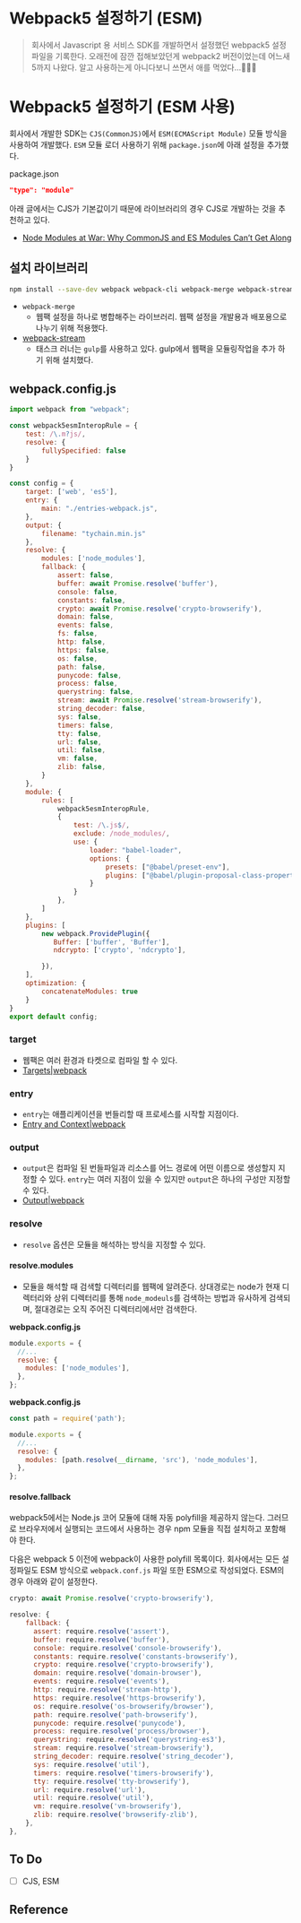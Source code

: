 # Webpack5 설정하기 (ESM)


> 회사에서 Javascript 용 서비스 SDK를 개발하면서 설정했던 webpack5 설정파일을 기록한다. 오래전에 잠깐 접해보았던게 webpack2 버전이었는데 어느새 5까지 나왔다. 알고 사용하는게 아니다보니 쓰면서 애를 먹었다...🥺🥺🥺

# Webpack5 설정하기 (ESM 사용)

회사에서 개발한 SDK는 `CJS(CommonJS)`에서 `ESM(ECMAScript Module)` 모듈 방식을 사용하여 개발했다. `ESM` 모듈 로더 사용하기 위해 `package.json`에 아래 설정을 추가했다.

package.json
```json
"type": "module"
```

아래 글에서는 CJS가 기본값이기 때문에 라이브러리의 경우 CJS로 개발하는 것을 추천하고 있다.

- [Node Modules at War: Why CommonJS and ES Modules Can’t Get Along](https://redfin.engineering/node-modules-at-war-why-commonjs-and-es-modules-cant-get-along-9617135eeca1)


## 설치 라이브러리

```bash
npm install --save-dev webpack webpack-cli webpack-merge webpack-stream
```

- `webpack-merge` 
  + 웹팩 설정을 하나로 병합해주는 라이브러리. 웹팩 설정을 개발용과 배포용으로 나누기 위해 적용했다.
- [webpack-stream](https://webpack.kr/guides/integrations/#gulp)
  + 태스크 러너는 `gulp`를 사용하고 있다. gulp에서 웹팩을 모듈링작업을 추가 하기 위해 설치했다.

## webpack.config.js

```javascript
import webpack from "webpack";

const webpack5esmInteropRule = {
    test: /\.m?js/,
    resolve: {
        fullySpecified: false
    }
}

const config = {
    target: ['web', 'es5'],
    entry: {
        main: "./entries-webpack.js",
    },
    output: {
        filename: "tychain.min.js"
    },
    resolve: {
        modules: ['node_modules'],
        fallback: {
            assert: false,
            buffer: await Promise.resolve('buffer'),
            console: false,
            constants: false,
            crypto: await Promise.resolve('crypto-browserify'),
            domain: false,
            events: false,
            fs: false,
            http: false,
            https: false,
            os: false,
            path: false,
            punycode: false,
            process: false,
            querystring: false,
            stream: await Promise.resolve('stream-browserify'),
            string_decoder: false,
            sys: false,
            timers: false,
            tty: false,
            url: false,
            util: false,
            vm: false,
            zlib: false,
        }
    },
    module: {
        rules: [
            webpack5esmInteropRule,
            {
                test: /\.js$/,
                exclude: /node_modules/,
                use: {
                    loader: "babel-loader",
                    options: {
                        presets: ["@babel/preset-env"],
                        plugins: ["@babel/plugin-proposal-class-properties"]
                    }
                }
            },
        ]
    },
    plugins: [
        new webpack.ProvidePlugin({
           Buffer: ['buffer', 'Buffer'],
           ndcrypto: ['crypto', 'ndcrypto'],

        }),
    ],
    optimization: {
        concatenateModules: true
    }
}
export default config;
```

### target
- 웹팩은 여러 환경과 타켓으로 컴파일 할 수 있다. 
- [Targets|webpack](https://webpack.js.org/configuration/target/)

### entry
- `entry`는 애플리케이션을 번들리할 때 프로세스를 시작할 지점이다.
- [Entry and Context|webpack](https://webpack.js.org/configuration/target/)

### output
- `output`은 컴파일 된 번들파일과 리소스를 어느 경로에 어떤 이름으로 생성할지 지정할 수 있다. `entry`는 여러 지점이 있을 수 있지만 `output`은 하나의 구성만 지정할 수 있다.
- [Output|webpack](https://webpack.js.org/concepts/output/)

### resolve
- `resolve` 옵션은 모듈을 해석하는 방식을 지정할 수 있다. 

#### resolve.modules
- 모듈을 해석할 때 검색할 디렉터리를 웹팩에 알려준다. 상대경로는 node가 현재 디렉터리와 상위 디렉터리를 통해 `node_modeuls`를 검색하는 방법과 유사하게 검색되며, 절대경로는 오직 주어진 디렉터리에서만 검색한다.

**webpack.config.js**
```javascript
module.exports = {
  //...
  resolve: {
    modules: ['node_modules'],
  },
};
```

**webpack.config.js**
```javascript
const path = require('path');

module.exports = {
  //...
  resolve: {
    modules: [path.resolve(__dirname, 'src'), 'node_modules'],
  },
};
```

#### resolve.fallback
webpack5에서는 Node.js 코어 모듈에 대해 자동 polyfill을 제공하지 않는다. 그러므로 브라우저에서 실행되는 코드에서 사용하는 경우 npm 모듈을 직접 설치하고 포함해야 한다. 

다음은 webpack 5 이전에 webpack이 사용한 polyfill 목록이다. 회사에서는 모든 설정파일도 ESM 방식으로 `webpack.conf.js` 파일 또한 ESM으로 작성되었다. ESM의 경우 아래와 같이 설정한다.

```javascript
crypto: await Promise.resolve('crypto-browserify'),
```


```javascript
resolve: {
    fallback: {
      assert: require.resolve('assert'),
      buffer: require.resolve('buffer'),
      console: require.resolve('console-browserify'),
      constants: require.resolve('constants-browserify'),
      crypto: require.resolve('crypto-browserify'),
      domain: require.resolve('domain-browser'),
      events: require.resolve('events'),
      http: require.resolve('stream-http'),
      https: require.resolve('https-browserify'),
      os: require.resolve('os-browserify/browser'),
      path: require.resolve('path-browserify'),
      punycode: require.resolve('punycode'),
      process: require.resolve('process/browser'),
      querystring: require.resolve('querystring-es3'),
      stream: require.resolve('stream-browserify'),
      string_decoder: require.resolve('string_decoder'),
      sys: require.resolve('util'),
      timers: require.resolve('timers-browserify'),
      tty: require.resolve('tty-browserify'),
      url: require.resolve('url'),
      util: require.resolve('util'),
      vm: require.resolve('vm-browserify'),
      zlib: require.resolve('browserify-zlib'),
    },
},
```




## To Do
- [ ] CJS, ESM 


## Reference
    
